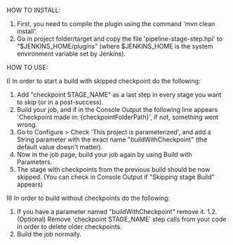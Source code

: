 HOW TO INSTALL:

1. First, you need to compile the plugin using the command 'mvn clean install'.
2. Go in project folder/target and copy the file 'pipeline-stage-step.hpi' to "$JENKINS_HOME/plugins" (where $JENKINS_HOME is the system environment variable set by Jenkins).


HOW TO USE:

I) In order to start a build with skipped checkpoint do the following:
1. Add "checkpoint STAGE_NAME" as a last step in every stage you want to skip (or in a post-success).
2. Build your job, and if in the Console Output the following line appears 'Checkpoint made in: {checkpointFolderPath}', if not, something went wrong.
3. Go to Configure > Check 'This project is parameterized', and add a String parameter with the exact name "buildWithCheckpoint" (the default value doesn't matter).
4. Now in the job page, build your job again by using Build with Parameters.
5. The stage with checkpoints from the previous build should be now skipped. (You can check in Console Output if "Skipping stage Build" appears)

II) In order to build without checkpoints do the following:
1. If you have a parameter named "buildWithCheckpoint" remove it.
1.2. (Optional) Remove 'checkpoint STAGE_NAME' step calls from your code in order to delete older checkpoints.
2. Build the job normally.


